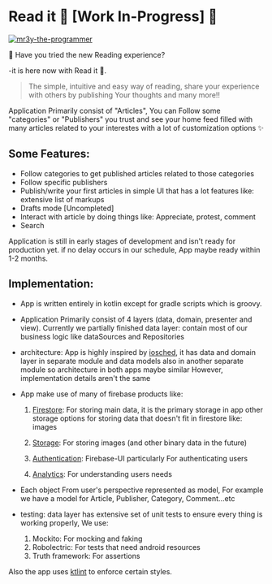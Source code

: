 # Read it 👷  [Work In-Progress] 👷

[![mr3y-the-programmer](https://circleci.com/gh/mr3y-the-programmer/Read-it.svg?style=svg&circle-token=7f43838ebd42698f4247a19d80e6cc2ab03e85cb)](https://app.circleci.com/pipelines/github/mr3y-the-programmer/Read-it)

📢 Have you tried the new Reading experience?

-it is here now with Read it 🙌.

> The simple, intuitive and easy way of reading, share your experience with others by publishing Your thoughts and many more!!

Application Primarily consist of "Articles", You can Follow some "categories" or "Publishers" you trust
and see your home feed filled with many articles related to your interestes with a lot of customization options ✨

## Some Features:
   * Follow categories to get published articles related to those categories
   * Follow specific publishers
   * Publish/write your first articles in simple UI that has a lot features like: extensive list of markups
   * Drafts mode [Uncompleted]
   * Interact with article by doing things like: Appreciate, protest, comment
   * Search
    
Application is still in early stages of development and isn't ready for production yet. if no delay occurs in our schedule, App maybe ready within 1-2 months.

## Implementation:
  * App is written entirely in kotlin except for gradle scripts which is groovy. 
  
  * Application Primarily consist of 4 layers (data, domain, presenter and view). Currently we partially finished data layer: contain most of our business logic like dataSources and Repositories
  * architecture: App is highly inspired by [iosched](https://github.com/google/iosched), it has data and domain layer in separate module and data models also in another separate module
  so architecture in both apps maybe similar However, implementation details aren't the same
  
  * App make use of many of firebase products like: 
     
     1. [Firestore](https://firebase.google.com/docs/firestore): For storing main data, it is the primary storage in app other storage options for storing data that doesn't fit in firestore like: images
     
     2. [Storage](https://firebase.google.com/docs/storage): For storing images (and other binary data in the future)
     
     3. [Authentication](https://firebase.google.com/docs/auth): Firebase-UI particularly For authenticating users 
     
     4. [Analytics](https://firebase.google.com/docs/analytics): For understanding users needs
     
  * Each object From user's perspective represented as model, For example we have a model for Article, Publisher, Category, Comment...etc
  
  * testing: data layer has extensive set of unit tests to ensure every thing is working properly, We use: 
    1. Mockito: For mocking and faking
    2. Robolectric: For tests that need android resources
    3. Truth framework: For assertions 
    
  Also the app uses [ktlint](https://ktlint.github.io/) to enforce certain styles.

